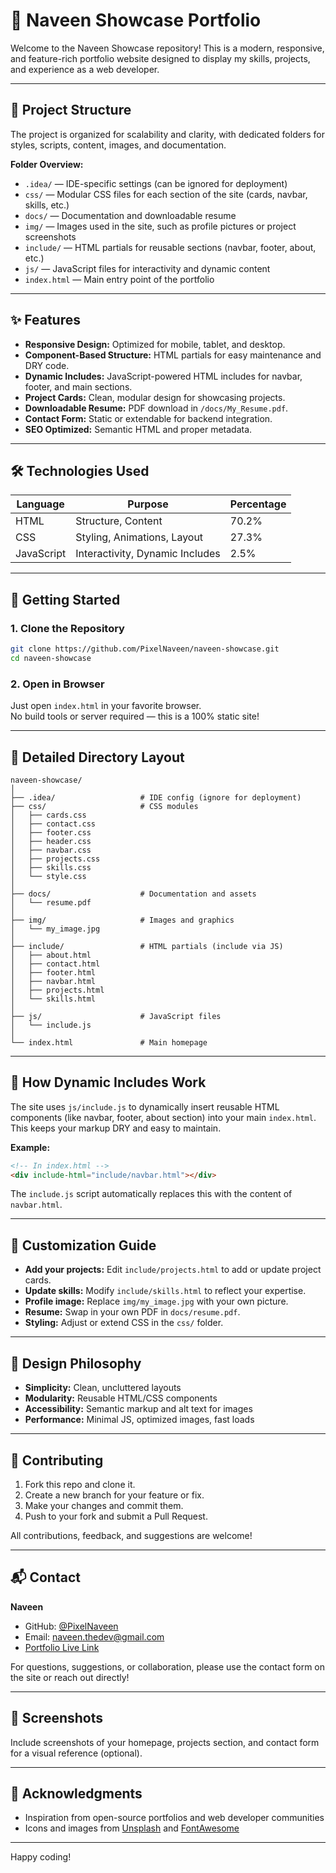 # 🚀 Naveen Showcase Portfolio

Welcome to the Naveen Showcase repository! This is a modern, responsive, and feature-rich portfolio website designed to display my skills, projects, and experience as a web developer.

---

## 📂 Project Structure

The project is organized for scalability and clarity, with dedicated folders for styles, scripts, content, images, and documentation.


**Folder Overview:**

- `.idea/` — IDE-specific settings (can be ignored for deployment)
- `css/` — Modular CSS files for each section of the site (cards, navbar, skills, etc.)
- `docs/` — Documentation and downloadable resume
- `img/` — Images used in the site, such as profile pictures or project screenshots
- `include/` — HTML partials for reusable sections (navbar, footer, about, etc.)
- `js/` — JavaScript files for interactivity and dynamic content
- `index.html` — Main entry point of the portfolio

---

## ✨ Features

- **Responsive Design:** Optimized for mobile, tablet, and desktop.
- **Component-Based Structure:** HTML partials for easy maintenance and DRY code.
- **Dynamic Includes:** JavaScript-powered HTML includes for navbar, footer, and main sections.
- **Project Cards:** Clean, modular design for showcasing projects.
- **Downloadable Resume:** PDF download in `/docs/My_Resume.pdf`.
- **Contact Form:** Static or extendable for backend integration.
- **SEO Optimized:** Semantic HTML and proper metadata.

---

## 🛠️ Technologies Used

| Language    | Purpose                          | Percentage |
|-------------|----------------------------------|------------|
| HTML        | Structure, Content               | 70.2%      |
| CSS         | Styling, Animations, Layout      | 27.3%      |
| JavaScript  | Interactivity, Dynamic Includes  | 2.5%       |

---

## 🚦 Getting Started

### 1. Clone the Repository

```bash
git clone https://github.com/PixelNaveen/naveen-showcase.git
cd naveen-showcase
```

### 2. Open in Browser

Just open `index.html` in your favorite browser.  
No build tools or server required — this is a 100% static site!

---

## 📁 Detailed Directory Layout

```
naveen-showcase/
│
├── .idea/                   # IDE config (ignore for deployment)
├── css/                     # CSS modules
│   ├── cards.css
│   ├── contact.css
│   ├── footer.css
│   ├── header.css
│   ├── navbar.css
│   ├── projects.css
│   ├── skills.css
│   └── style.css
│
├── docs/                    # Documentation and assets
│   └── resume.pdf
│
├── img/                     # Images and graphics
│   └── my_image.jpg
│
├── include/                 # HTML partials (include via JS)
│   ├── about.html
│   ├── contact.html
│   ├── footer.html
│   ├── navbar.html
│   ├── projects.html
│   └── skills.html
│
├── js/                      # JavaScript files
│   └── include.js
│
└── index.html               # Main homepage
```

---

## 🧩 How Dynamic Includes Work

The site uses `js/include.js` to dynamically insert reusable HTML components (like navbar, footer, about section) into your main `index.html`. This keeps your markup DRY and easy to maintain.

**Example:**
```html
<!-- In index.html -->
<div include-html="include/navbar.html"></div>
```
The `include.js` script automatically replaces this with the content of `navbar.html`.

---

## 🌟 Customization Guide

- **Add your projects:** Edit `include/projects.html` to add or update project cards.
- **Update skills:** Modify `include/skills.html` to reflect your expertise.
- **Profile image:** Replace `img/my_image.jpg` with your own picture.
- **Resume:** Swap in your own PDF in `docs/resume.pdf`.
- **Styling:** Adjust or extend CSS in the `css/` folder.

---

## 🎨 Design Philosophy

- **Simplicity:** Clean, uncluttered layouts
- **Modularity:** Reusable HTML/CSS components
- **Accessibility:** Semantic markup and alt text for images
- **Performance:** Minimal JS, optimized images, fast loads



---

## 🤝 Contributing

1. Fork this repo and clone it.
2. Create a new branch for your feature or fix.
3. Make your changes and commit them.
4. Push to your fork and submit a Pull Request.

All contributions, feedback, and suggestions are welcome!

---

## 📬 Contact

**Naveen**
- GitHub: [@PixelNaveen](https://github.com/PixelNaveen)
- Email: naveen.thedev@gmail.com
- [Portfolio Live Link](#) <!-- Add your deployed portfolio link here -->

For questions, suggestions, or collaboration, please use the contact form on the site or reach out directly!

---

## 📸 Screenshots

Include screenshots of your homepage, projects section, and contact form for a visual reference (optional).

---

## 🙏 Acknowledgments

- Inspiration from open-source portfolios and web developer communities
- Icons and images from [Unsplash](https://unsplash.com/) and [FontAwesome](https://fontawesome.com/)

---

Happy coding!
